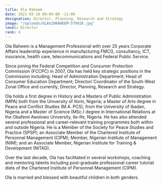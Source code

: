 ```yaml
---
title: Ola Raheem
date: 2021-03-10 00:04:00 -11:00
designation: Director, Planning, Research and Strategy
image: "/uploads/OLA%20RAHEEM-579926.jpg"
level: Director
rank: 4
---
```


Ola Raheem is a Management Professional with over 25 years Corporate Affairs leadership experience in manufacturing FMCG, consultancy, ICT, insurance, health care, telecommunications and Federal Public Service.

Since joining the Federal Competition and Consumer Protection Commission (FCCPC) in 2007, Ola has held key strategic positions in the Commission including: Head of Administration Department; Head of Consumer Education Department; Director/ Coordinator of the South-West Zonal Office and currently, Director, Planning, Research and Strategy.

Ola holds a first degree in History and a Masters of Public Administration (MPA) both from the University of Ilorin, Nigeria; a Master of Arts degree in Peace and Conflict Studies (M.A. PCS), from the University of Ibadan, Nigeria and a Master of Science (MSc.) degree in International Relations at the Obafemi Awolowo University, Ile-Ife, Nigeria. He has also attended several professional and career-relevant training programmes both within and outside Nigeria. He is a Member of the Society for Peace Studies and Practice (SPSP); an Associate Member of the Chartered Institute of Personnel Management (CIPM); Member, Nigerian Institute of Management (NIM); and an Associate Member, Nigerian Institute for Training & Development (NITAD).

Over the last decade, Ola has facilitated in several workshops, coaching and mentoring talents including post-graduate professional career tutorial diets of the Chartered Institute of Personnel Management (CIPM).

Ola is married and blessed with beautiful children in both genders.
